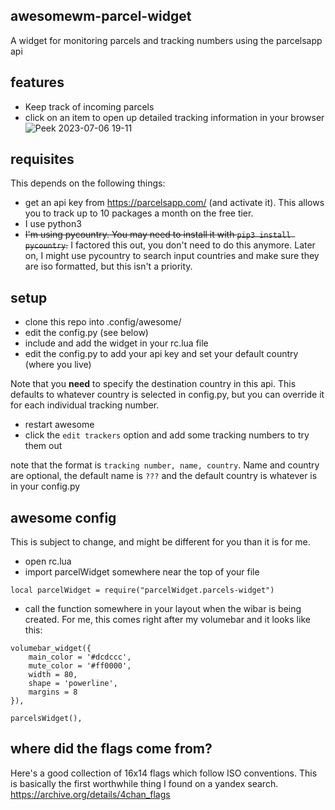 ## awesomewm-parcel-widget
A widget for monitoring parcels and tracking numbers using the parcelsapp api

## features
* Keep track of incoming parcels
* click on an item to open up detailed tracking information in your browser
![Peek 2023-07-06 19-11](https://github.com/NBKelly/awesomewm-parcel-widget/assets/9095245/2f16397a-833d-43bb-8d87-081bb5648693)

## requisites
This depends on the following things:
* get an api key from https://parcelsapp.com/ (and activate it). This allows you to track up to 10 packages a month on the free tier.
* I use python3
* ~~I'm using pycountry. You may need to install it with `pip3 install pycountry`.~~ I factored this out, you don't need to do this anymore. Later on, I might use pycountry to search input countries and make sure they are iso formatted, but this isn't a priority.

## setup
* clone this repo into .config/awesome/
* edit the config.py (see below)
* include and add the widget in your rc.lua file
* edit the config.py to add your api key and set your default country (where you live)

Note that you **need** to specify the destination country in this api. This defaults to whatever country is selected in config.py, but you can override it for each individual tracking number.

* restart awesome
* click the `edit trackers` option and add some tracking numbers to try them out

note that the format is `tracking number, name, country`. Name and country are optional, the default name is `???` and the default country is whatever is in your config.py

## awesome config
This is subject to change, and might be different for you than it is for me.

* open rc.lua
* import parcelWidget somewhere near the top of your file
```
local parcelWidget = require("parcelWidget.parcels-widget")
```
* call the function somewhere in your layout when the wibar is being created. For me, this comes right after my volumebar and it looks like this:
```
volumebar_widget({
    main_color = '#dcdccc',
    mute_color = '#ff0000',
    width = 80,
    shape = 'powerline',
    margins = 8
}),

parcelsWidget(),  
```

## where did the flags come from?
Here's a good collection of 16x14 flags which follow ISO conventions. This is basically the first worthwhile thing I found on a yandex search. https://archive.org/details/4chan_flags
